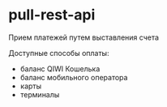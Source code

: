 # pull-rest-api
Прием платежей  путем выставления счета 

Доступные способы оплаты:
 - баланс QIWI Кошелька 
 - баланс мобильного оператора 
 - карты 
 - терминалы
 

